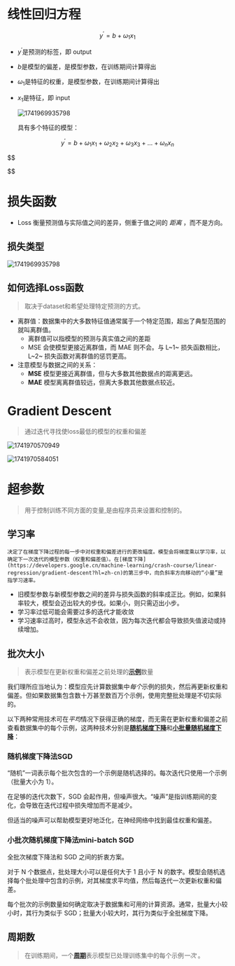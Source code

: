 # 线性回归方程

$$
y^{\prime} = b + \omega_1x_1
$$

- $y^{\prime}$是预测的标签，即 output
- $b$是模型的偏差，是模型参数，在训练期间计算得出
- $\omega_1$是特征的权重，是模型参数，在训练期间计算得出
- $x_1$是特征，即 input

  ![1741969935798](image/线性回归/1741969935798.png)

  具有多个特征的模型：

$$
y^{\prime} = b + \omega_1x_1 + \omega_2x_2 + \omega_3x_3 +...+ \omega_nx_n
$$

$$


$$

# 损失函数

- Loss 衡量预测值与实际值之间的差异，侧重于值之间的 *距离* ，而不是方向。

## 损失类型

![1741969935798](image/线性回归/1741969935798.png)

## 如何选择Loss函数

> 取决于dataset和希望处理特定预测的方式。

- 离群值：数据集中的大多数特征值通常属于一个特定范围，超出了典型范围的就叫离群值。
  - 离群值可以指模型的预测与真实值之间的差距
  - MSE 会使模型更接近离群值，而 MAE 则不会。与 L~1~ 损失函数相比，L~2~ 损失函数对离群值的惩罚更高。
- 注意模型与数据之间的关系：
  - **MSE** 模型更接近离群值，但与大多数其他数据点的距离更远。
  - **MAE** 模型离离群值较远，但离大多数其他数据点较近。

# Gradient Descent

> 通过迭代寻找使loss最低的模型的权重和偏差

![1741970570949](image/线性回归/1741970570949.png)

![1741970584051](image/线性回归/1741970584051.png)

# 超参数

> 用于控制训练不同方面的变量,是由程序员来设置和控制的。

## 学习率

    决定了在梯度下降过程的每一步中对权重和偏差进行的更改幅度。模型会将梯度乘以学习率，以确定下一次迭代的模型参数（权重和偏差值）。在[梯度下降](https://developers.google.cn/machine-learning/crash-course/linear-regression/gradient-descent?hl=zh-cn)的第三步中，向负斜率方向移动的“小量”是指学习速率。

- 旧模型参数与新模型参数之间的差异与损失函数的斜率成正比。例如，如果斜率较大，模型会迈出较大的步伐。如果小，则只需迈出小步。
- 学习率过低可能会需要过多的迭代才能收敛
- 学习速率过高时，模型永远不会收敛，因为每次迭代都会导致损失值波动或持续增加。

## 批次大小

> 表示模型在更新权重和偏差之前处理的[**示例**](https://developers.google.cn/machine-learning/glossary?hl=zh-cn#example)数量

我们理所应当地认为：模型应先计算数据集中*每个*示例的损失，然后再更新权重和偏差。但如果数据集包含数十万甚至数百万个示例，使用完整批处理是不切实际的。

以下两种常用技术可在*平均*情况下获得正确的梯度，而无需在更新权重和偏差之前查看数据集中的每个示例，这两种技术分别是[**随机梯度下降**](https://developers.google.cn/machine-learning/glossary?hl=zh-cn#mini-batch-stochastic-gradient-descent)和[**小批量随机梯度下降**](https://developers.google.cn/machine-learning/glossary?hl=zh-cn#mini-batch-stochastic-gradient-descent)：

### 随机梯度下降法SGD

“随机”一词表示每个批次包含的一个示例是随机选择的。每次迭代只使用一个示例（批量大小为 1）。

在足够的迭代次数下，SGD 会起作用，但噪声很大。“噪声”是指训练期间的变化，会导致在迭代过程中损失增加而不是减少。

但适当的噪声可以帮助模型更好地泛化，在神经网络中找到最佳权重和偏差。

### 小批次随机梯度下降法mini-batch SGD

全批次梯度下降法和 SGD 之间的折衷方案。

对于 N 个数据点，批处理大小可以是任何大于 1 且小于 N 的数字。模型会随机选择每个批处理中包含的示例，对其梯度求平均值，然后每迭代一次更新权重和偏差。

每个批次的示例数量如何确定取决于数据集和可用的计算资源。通常，批量大小较小时，其行为类似于 SGD；批量大小较大时，其行为类似于全批梯度下降。

## 周期数

> 在训练期间，一个[**周期**](https://developers.google.cn/machine-learning/glossary?hl=zh-cn#epoch)表示模型已处理训练集中的每个示例*一次* 。
